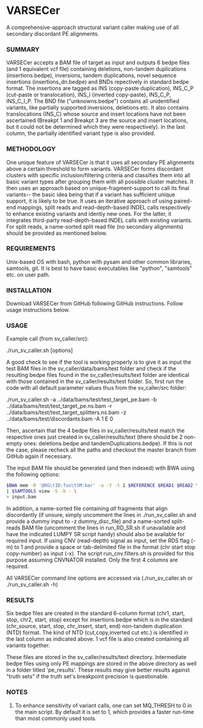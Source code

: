 # VARSECer
A comprehensive-approach structural variant caller making use of all secondary discordant PE alignments.

### SUMMARY

VARSECer accepts a BAM file of target as input and outputs 6 bedpe files (and 1 equivalent vcf file) containing deletions, non-tandem duplications (insertions.bedpe), inversions, tandem duplications, novel sequence insertions (insertions_dn.bedpe) and BNDs repectively in standard bedpe format. The insertions are tagged as INS (copy-paste duplication), INS_C_P (cut-paste or translocation), INS_I (inverted copy-paste), INS_C_P, INS_C_I_P. The BND file ("unknowns.bedpe") contains all unidentified variants, like partially supported inversions, deletions etc. It also contains translocations (INS_C) whose source and insert locations have not been ascertained (Breakpt 1 and Breakpt 3 are the source and insert locations, but it could not be determined which they were respectively). In the last column, the partially identified variant type is also provided.

### METHODOLOGY

One unique feature of VARSECer is that it uses all secondary PE alignments above a certain threshold to form variants. VARSECer forms discordant clusters with specific inclusion/filtering criteria and classifies them into all basic variant types after grouping them with all possible cluster matches. It then uses an approach based on unique-fragment-support to call its final variants-- the basic idea being that if a variant has sufficient unique support, it is likely to be true. It uses an iterative approach of using paired-end mappings, split reads and read-depth-based INDEL calls respectively to enhance existing variants and identiy new ones. For the latter, it integrates third-party read-depth-based INDEL calls with existing variants. For split reads, a name-sorted split read file (no secondary alignments) should be provided as mentioned below.

### REQUIREMENTS

Unix-based OS with bash, python with pysam and other common libraries, samtools, git. It is best to have basic executables like "python", "samtools" etc. on user path. 

### INSTALLATION

Download VARSECer from GitHub following GitHub instructions. Follow usage instructions below. 

### USAGE

Example call (from sv_caller/src):

./run_sv_caller.sh [options]

A good check to see if the tool is working properly is to give it as input the test BAM files in the sv_caller/data/bams/test folder and check if the resulting bedpe files found in the sv_caller/results/text folder are identical with those contained in the sv_caller/results/test folder. So, first run the code with all default parameter values thus from the sv_caller/src folder:

./run_sv_caller.sh -a ../data/bams/test/test_target_pe.bam -b ../data/bams/test/test_target_pe.ns.bam -r ../data/bams/test/test_target_splitters.ns.bam -z ../data/bams/test/discordants.bam -A 1 E 0

Then, ascertain that the 4 bedpe files in sv_caller/results/test match the respective ones just created in sv_caller/results/text (there should be 2 non-empty ones: deletions.bedpe and tandemDuplications.bedpe). If this is not the case, please recheck all the paths and checkout the master branch from GitHub again if necessary.

The input BAM file should be generated (and then indexed) with BWA using the following options:

```bash
$BWA mem -R '@RG\tID:foo\tSM:bar' -a -Y -t 1 $REFERENCE $READ1 $READ2 \
| $SAMTOOLS view -S -b - \
> input.bam
```

In addition, a name-sorted file containing *all* fragments that align discordantly (if unsure, simply uncomment the lines in ./run_sv_caller.sh and provide a dummy input to -z dummy_disc_file) and a name-sorted split-reads BAM file (uncomment the lines in run_RD_SR.sh if unavailable and have the indicated LUMPY SR script handy) should also be available for required input. If using CNV (read-depth) signal as input, set the RDS flag (-m) to 1 and provide a space or tab-delimited file in the format (chr start stop copy-number) as input (-x). The script run_cnv.filters.sh is provided for this purpose assuming CNVNATOR installed. Only the first 4 columns are required.

All VARSECer command line options are accessed via (./run_sv_caller.sh or ./run_sv_caller.sh -h)

### RESULTS

Six bedpe files are created in the standard 6-column format (chr1, start, stop, chr2, start, stop) except for insertions.bedpe which is in the standard (chr_source, start, stop, chr_insert, start, end) non-tandem duplication (NTD) format. The kind of NTD (cut,copy,inverted cut etc.) is identified in the last column as indicated above. 1 vcf file is also created containing all variants together.

These files are stored in the sv_caller/results/text directory. Intermediate bedpe files using only PE mappings are stored in the above directory as well in a folder titled 'pe_results'. These results may give better results against "truth sets" if the truth set's breakpoint precision is questionable.

### NOTES

1. To enhance sensitivity of variant calls, one can set MQ_THRESH to 0 in the main script. By default it is set to 1, which provides a faster run-time than most commonly used tools.
